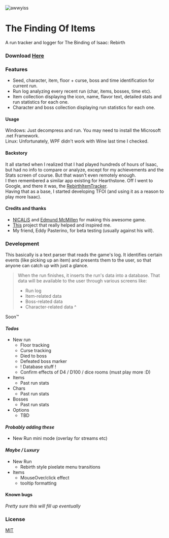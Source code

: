 ![awwyiss](https://i.imgur.com/10uOBiI.png)
# The Finding Of Items
A run tracker and logger for The Binding of Isaac: Rebirth

### Download [Here]

### Features
* Seed, character, item, floor + curse, boss and time identification for current run.
* Run log analyzing every recent run (char, items, bosses, time etc).
* Item collection displaying the icon, name, flavor text, detailed stats and run statistics for each one.
* Character and boss collection displaying run statistics for each one.

#### Usage
Windows: Just decompress and run. You may need to install the Microsoft .net Framework.  
Linux: Unfortunately, WPF didn't work with Wine last time I checked.

#### Backstory
It all started when I realized that I had played hundreds of hours of Isaac, but had no info to compare or analyze, except for my achievements and the Stats screen of course.
But that wasn't even remotely enough.  
I then remembered a similar app existing for Hearthstone.
Off I went to Google, and there it was, the [RebirthItemTracker].  
Having that as a base, I started developing TFOI (and using it as a reason to play more Isaac).

#### Credits and thanks

* [NICALiS] and [Edmund McMillen] for making this awesome game.
* [This] project that really helped and inspired me.
* My friend, Eddy Pasterino, for beta testing (usually against his will).

### Development

This basically is a text parser that reads the game's log.
It identifies certain events (like picking up an item) and presents them to the user, so that anyone can catch up with just a glance.

> When the run finishes, it inserts the run's data into a database.
> That data will be available to the user through various screens like: 
> * Run log
> * Item-related data 
> * Boss-related data
> * Character-related data
^  

Soon™

#### *Todos*
* New run 
  * Floor tracking
  * Curse tracking
  * Died to boss 
  * Defeated boss marker
  * ! Database stuff !
  * Confirm effects of D4 / D100 / dice rooms (must play more :D)
* Items
  * Past run stats
* Chars 
  * Past run stats
* Bosses
  * Past run stats
* Options
  * TBD


#### *Probably adding these*
* New Run mini mode (overlay for streams etc)

#### *Maybe / Luxury*
* New Run 
  * Rebirth style pixelate menu transitions
* Items
  * MouseOver/click effect
  * tooltip formatting


#### Known bugs
*Pretty sure this will fill up eventually*
 
### License
[MIT]

[Here]: <https://github.com/espilioto/TFOI/releases>
[NICALiS]: <http://nicalis.com>
[Edmund McMillen]: <https://twitter.com/edmundmcmillen>
[This]: <https://github.com/Hyphen-ated/RebirthItemTracker>
[RebirthItemTracker]: <https://github.com/Hyphen-ated/RebirthItemTracker>
[MIT]:<http://choosealicense.com/licenses/mit/>

